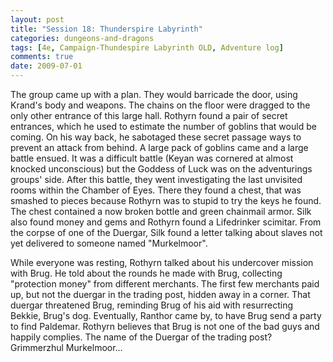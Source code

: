 ```yaml
---
layout: post
title: "Session 18: Thunderspire Labyrinth"
categories: dungeons-and-dragons
tags: [4e, Campaign-Thundespire Labyrinth OLD, Adventure log]
comments: true
date: 2009-07-01
---
```


The group came up with a plan. They would barricade the door, using Krand's body and weapons. The chains on the floor were dragged to the only other entrance of this large hall. Rothyrn found a pair of secret entrances, which he used to estimate the number of goblins that would be coming. On his way back, he sabotaged these secret passage ways to prevent an attack from behind. A large pack of goblins came and a large battle ensued. It was a difficult battle (Keyan was cornered at almost knocked unconscious) but the Goddess of Luck was on the adventurings groups' side. After this battle, they went investigating the last unvisited rooms within the Chamber of Eyes. There they found a chest, that was smashed to pieces because Rothyrn was to stupid to try the keys he found. The chest contained a now broken bottle and green chainmail armor. Silk also found money and gems and Rothyrn found a Lifedrinker scimitar. From the corpse of one of the Duergar, Silk found a letter talking about slaves not yet delivered to someone named "Murkelmoor".

While everyone was resting, Rothyrn talked about his undercover mission with Brug. He told about the rounds he made with Brug, collecting "protection money" from different merchants. The first few merchants paid up, but not the duergar in the trading post, hidden away in a corner. That duergar threatened Brug, reminding Brug of his aid with resurrecting Bekkie,  Brug's dog. Eventually, Ranthor came by, to have Brug send a party to find Paldemar. Rothyrn believes that Brug is not one of the bad guys and happily complies. The name of the Duergar of the trading post? Grimmerzhul Murkelmoor…
